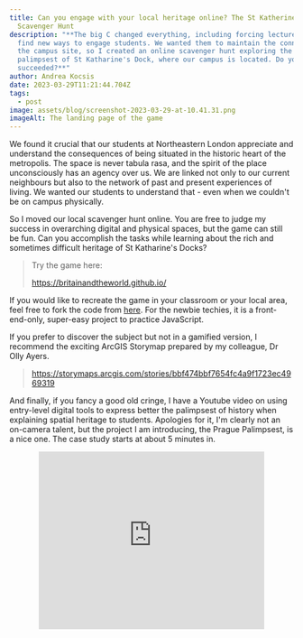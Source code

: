 ```yaml
---
title: Can you engage with your local heritage online? The St Katherine's Docks
  Scavenger Hunt
description: "**The big C changed everything, including forcing lecturers to
  find new ways to engage students. We wanted them to maintain the connection to
  the campus site, so I created an online scavenger hunt exploring the
  palimpsest of St Katharine's Dock, where our campus is located. Do you think I
  succeeded?**"
author: Andrea Kocsis
date: 2023-03-29T11:21:44.704Z
tags:
  - post
image: assets/blog/screenshot-2023-03-29-at-10.41.31.png
imageAlt: The landing page of the game
---
```

We found it crucial that our students at Northeastern London appreciate and understand the consequences of being situated in the historic heart of the metropolis. The space is never tabula rasa, and the spirit of the place unconsciously has an agency over us. We are linked not only to our current neighbours but also to the network of past and present experiences of living. We wanted our students to understand that - even when we couldn't be on campus physically.

So I moved our local scavenger hunt online. You are free to judge my success in overarching digital and physical spaces, but the game can still be fun. Can you accomplish the tasks while learning about the rich and sometimes difficult heritage of St Katharine's Docks?

> Try the game here:
>
> <https://britainandtheworld.github.io/>

If you would like to recreate the game in your classroom or your local area, feel free to fork the code from [here](https://github.com/aurigandrea/nuscavengerhunt). For the newbie techies, it is a front-end-only, super-easy project to practice JavaScript.

If you prefer to discover the subject but not in a gamified version, I recommend the exciting ArcGIS Storymap prepared by my colleague, Dr Olly Ayers.

> <https://storymaps.arcgis.com/stories/bbf474bbf7654fc4a9f1723ec4969319>

And finally, if you fancy a good old cringe, I have a Youtube video on using entry-level digital tools to express better the palimpsest of history when explaining spatial heritage to students. Apologies for it, I'm clearly not an on-camera talent, but the project I am introducing, the Prague Palimpsest, is a nice one. The case study starts at about 5 minutes in.

<center><iframe width="400\
" height="315" src="https://www.youtube.com/embed/6aLtKNnHlSU" title="YouTube video player" frameborder="0" allow="accelerometer; autoplay; clipboard-write; encrypted-media; gyroscope; picture-in-picture; web-share" allowfullscreen></iframe> </div>